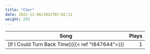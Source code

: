 ```yaml
---
title: "Cher"
date: 2022-12-08/2022T07:02:11
weight: 255
---
```




 Song | Plays 
----- | -----:
[If I Could Turn Back Time]({{< ref "t847644">}}) | 1
